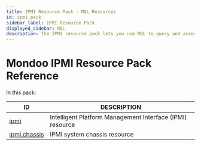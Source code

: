 ```yaml
---
title: IPMI Resource Pack - MQL Resources
id: ipmi.pack
sidebar_label: IPMI Resource Pack
displayed_sidebar: MQL
description: The IPMI resource pack lets you use MQL to query and assess the security of your IPMI devices.
---
```


# Mondoo IPMI Resource Pack Reference

In this pack:

| ID                              | DESCRIPTION                                               |
| ------------------------------- | --------------------------------------------------------- |
| [ipmi](ipmi.md)                 | Intelligent Platform Management Interface (IPMI) resource |
| [ipmi.chassis](ipmi.chassis.md) | IPMI system chassis resource                              |
